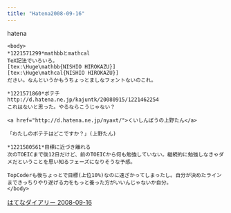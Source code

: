 ```yaml
---
title: "Hatena2008-09-16"
---
```


hatena

```
<body>
*1221571299*mathbbとmathcal
TeX記法でいろいろ。
[tex:\Huge\mathbb{NISHIO HIROKAZU}]
[tex:\Huge\mathcal{NISHIO HIROKAZU}]
ださい。なんというかもうちょっとましなフォントないのこれ。

*1221571860*ポテチ
http://d.hatena.ne.jp/kajuntk/20080915/1221462254
これはないと思った。やるならこうじゃない？

<a href="http://d.hatena.ne.jp/nyaxt/">くいしんぼうの上野たん</a>

「わたしのポテチはどこですか？」(上野たん)

*1221580561*目標に近づき離れる
次のTOEICまで後12日だけど、前のTOEICから何も勉強していない。継続的に勉強しなきゃダメだということを思い知るフェーズになりそうな予感。

TopCoderも後ちょっとで目標(上位10%)なのに遠ざかってしまったし。自分が決めたラインまできっちりやり遂げる力をもっと養った方がいいんじゃないか自分。
</body>
```


[はてなダイアリー 2008-09-16](https://nishiohirokazu.hatenadiary.org/archive/2008/09/16)
